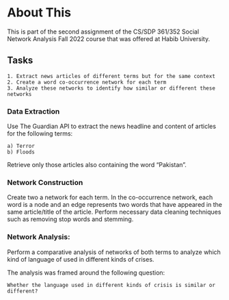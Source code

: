 # About This
This is part of the second assignment of the CS/SDP 361/352 Social Network Analysis Fall 2022 course that was offered at Habib University. 

## Tasks

    1. Extract news articles of different terms but for the same context
    2. Create a word co-occurrence network for each term
    3. Analyze these networks to identify how similar or different these networks


### Data Extraction
Use The Guardian API to extract the news headline and content of articles for the following terms:

    a) Terror
    b) Floods
Retrieve only those articles also containing the word “Pakistan”.

### Network Construction
Create two a network for each term. In the co-occurrence network, each word is a node and an edge represents two words that have appeared in the same article/title of the article. Perform necessary data cleaning techniques such as removing stop words and stemming.

### Network Analysis:
Perform a comparative analysis of networks of both terms to analyze which kind of language of used in different kinds of crises. 

The analysis was framed around the following question:

    Whether the language used in different kinds of crisis is similar or different?
